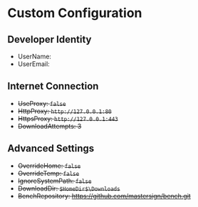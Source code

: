 ﻿# Custom Configuration

## Developer Identity

* UserName:
* UserEmail:

## Internet Connection

* ~~UseProxy: `false`~~
* ~~HttpProxy: `http://127.0.0.1:80`~~
* ~~HttpsProxy: `http://127.0.0.1:443`~~
* ~~DownloadAttempts: 3~~

## Advanced Settings

* ~~OverrideHome: `false`~~
* ~~OverrideTemp: `false`~~
* ~~IgnoreSystemPath: `false`~~
* ~~DownloadDir: `$HomeDir$\Downloads`~~
* ~~BenchRepository: <https://github.com/mastersign/bench.git>~~
